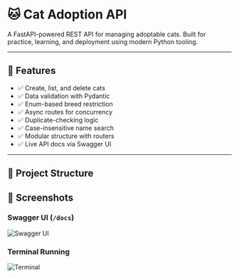 # 🐱 Cat Adoption API

A FastAPI-powered REST API for managing adoptable cats. Built for practice, learning, and deployment using modern Python tooling.

---

## 🚀 Features

- ✅ Create, list, and delete cats
- ✅ Data validation with Pydantic
- ✅ Enum-based breed restriction
- ✅ Async routes for concurrency
- ✅ Duplicate-checking logic
- ✅ Case-insensitive name search
- ✅ Modular structure with routers
- ✅ Live API docs via Swagger UI

---

## 🧱 Project Structure

## 📸 Screenshots

### Swagger UI (`/docs`)
![Swagger UI](screenshots/docs.png)

### Terminal Running
![Terminal](screenshots/terminal.png)